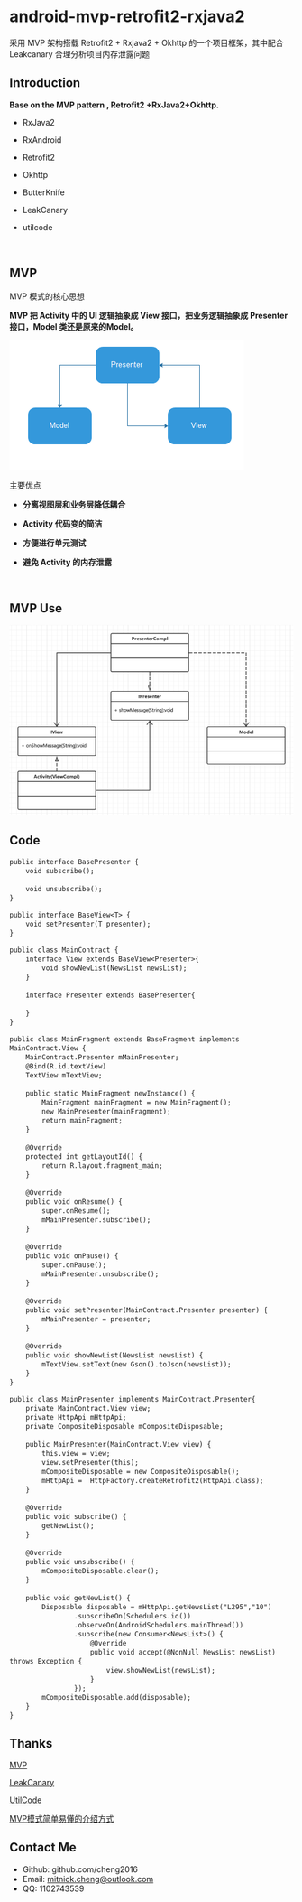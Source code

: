 # android-mvp-retrofit2-rxjava2
采用 MVP 架构搭载 Retrofit2 + Rxjava2 + Okhttp 的一个项目框架，其中配合 Leakcanary 合理分析项目内存泄露问题



## Introduction

**Base on the MVP pattern , Retrofit2 +RxJava2+Okhttp.**

- RxJava2

- RxAndroid

- Retrofit2

- Okhttp

- ButterKnife

- LeakCanary

- utilcode

  ​


## MVP

MVP 模式的核心思想

**MVP 把 Activity 中的 UI 逻辑抽象成 View 接口，把业务逻辑抽象成 Presenter 接口，Model 类还是原来的Model。**

![](image/78153339_2.jpg)

主要优点

- **分离视图层和业务层降低耦合**

- **Activity 代码变的简洁**

- **方便进行单元测试**

- **避免 Activity 的内存泄露**

  ​





## MVP Use

![](image/78153339_3.jpg)



## Code

```
public interface BasePresenter {
    void subscribe();

    void unsubscribe();
}
```

```
public interface BaseView<T> {
    void setPresenter(T presenter);
}
```

```
public class MainContract {
    interface View extends BaseView<Presenter>{
        void showNewList(NewsList newsList);
    }

    interface Presenter extends BasePresenter{

    }
}
```

```
public class MainFragment extends BaseFragment implements MainContract.View {
    MainContract.Presenter mMainPresenter;
    @Bind(R.id.textView)
    TextView mTextView;

    public static MainFragment newInstance() {
        MainFragment mainFragment = new MainFragment();
        new MainPresenter(mainFragment);
        return mainFragment;
    }

    @Override
    protected int getLayoutId() {
        return R.layout.fragment_main;
    }

    @Override
    public void onResume() {
        super.onResume();
        mMainPresenter.subscribe();
    }

    @Override
    public void onPause() {
        super.onPause();
        mMainPresenter.unsubscribe();
    }

    @Override
    public void setPresenter(MainContract.Presenter presenter) {
        mMainPresenter = presenter;
    }

    @Override
    public void showNewList(NewsList newsList) {
        mTextView.setText(new Gson().toJson(newsList));
    }
}
```

```
public class MainPresenter implements MainContract.Presenter{
    private MainContract.View view;
    private HttpApi mHttpApi;
    private CompositeDisposable mCompositeDisposable;

    public MainPresenter(MainContract.View view) {
        this.view = view;
        view.setPresenter(this);
        mCompositeDisposable = new CompositeDisposable();
        mHttpApi =  HttpFactory.createRetrofit2(HttpApi.class);
    }

    @Override
    public void subscribe() {
        getNewList();
    }

    @Override
    public void unsubscribe() {
        mCompositeDisposable.clear();
    }

    public void getNewList() {
        Disposable disposable = mHttpApi.getNewsList("L295","10")
                .subscribeOn(Schedulers.io())
                .observeOn(AndroidSchedulers.mainThread())
                .subscribe(new Consumer<NewsList>() {
                    @Override
                    public void accept(@NonNull NewsList newsList) throws Exception {
                        view.showNewList(newsList);
                    }
                });
        mCompositeDisposable.add(disposable);
    }
}
```



## Thanks

[MVP](https://github.com/googlesamples/android-architecture)

[LeakCanary](https://github.com/square/leakcanary/wiki/FAQ)

[UtilCode](https://github.com/cheng2016/AndroidUtilCode)

[MVP模式简单易懂的介绍方式](http://www.360doc.com/content/16/0817/14/26794451_583847256.shtml)

## Contact Me

- Github: github.com/cheng2016
- Email: mitnick.cheng@outlook.com
- QQ: 1102743539